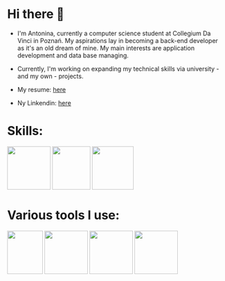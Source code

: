 # Hi there 👋 
- I'm Antonina, currently a computer science student at Collegium Da Vinci in Poznań. My aspirations lay in becoming a back-end developer as it's an old dream of mine. My main interests are application development and data base managing.
- Currently, I'm working on expanding my technical skills via university - and my own - projects.

- My resume: [here](Resume.pdf)
- Ny Linkendin: [here](https://www.linkedin.com/in/antonina-pogorzelczyk/ "linkendin")


# Skills:

<img src="https://github.com/AntPog/AntPog/assets/122398887/9dab447e-4b3d-4d86-8679-c9f237a69041" width="100" height="100" />
<img src="https://github.com/AntPog/AntPog/assets/122398887/e75c3dcb-18f3-45d8-93f1-f368b01596a3" width="88" height="100" />
<img src="https://github.com/AntPog/AntPog/assets/122398887/18e410b0-7e40-4b35-8804-c0b0b381ad81" width="96" height="100" />

# Various tools I use:
<img src="https://github.com/AntPog/AntPog/assets/122398887/223c26da-4abe-4910-a07a-5e94fdd041b1" width="82" height="100" />
<img src="https://github.com/AntPog/AntPog/assets/122398887/78e3fd63-1307-4aaa-af1c-467d6f39bc0e" width="100" height="100" />
<img src="https://github.com/AntPog/AntPog/assets/122398887/7d3af90e-8fac-4266-8c40-04c88db120c4" width="100" height="100" />
<img src="https://github.com/AntPog/AntPog/assets/122398887/c6e5fac6-8d8d-40a8-bac9-288b0fc0576a" width="100" height="100" />

<!--
**AntPog/AntPog** is a ✨ _special_ ✨ repository because its `README.md` (this file) appears on your GitHub profile.

Here are some ideas to get you started:

- 🔭 I’m currently working on ...
- 🌱 I’m currently learning ...
- 👯 I’m looking to collaborate on ...
- 🤔 I’m looking for help with ...
- 💬 Ask me about ...
- 📫 How to reach me: ...
- 😄 Pronouns: ...
- ⚡ Fun fact: ...
-->
